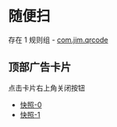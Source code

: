 # 随便扫

存在 1 规则组 - [com.jim.qrcode](/src/apps/com.jim.qrcode.ts)

## 顶部广告卡片

点击卡片右上角关闭按钮

- [快照-0](https://i.gkd.li/import/12606861)
- [快照-1](https://i.gkd.li/import/12606862)
